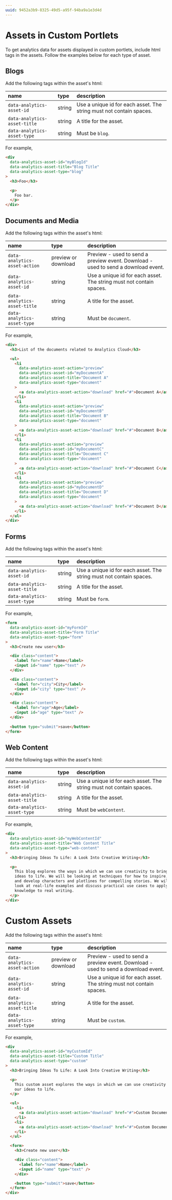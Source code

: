 ```yaml
---
uuid: 9452a3b9-8325-49d5-a95f-94ba9a1e3d4d
---
```

# Assets in Custom Portlets

To get analytics data for assets displayed in custom portlets, include html tags in the assets. Follow the examples below for each type of asset.

## Blogs

Add the following tags within the asset's html:

| name | type | description |
|:--- |:--- |:--- |
| `data-analytics-asset-id` | string | Use a unique id for each asset. The string must not contain spaces. |
| `data-analytics-asset-title` | string | A title for the asset. |
| `data-analytics-asset-type` | string | Must be `blog`. |

For example,

```html
<div
  data-analytics-asset-id="myBlogId"
  data-analytics-asset-title="Blog Title"
  data-analytics-asset-type="blog"
>
  <h3>Foo</h3>

  <p>
    Foo bar.
  </p>
</div>
```

## Documents and Media

Add the following tags within the asset's html:

| name | type | description |
|:--- |:--- |:--- |
| `data-analytics-asset-action` | preview or download | Preview - used to send a preview event. Download - used to send a download event. |
| `data-analytics-asset-id` | string | Use a unique id for each asset. The string must not contain spaces. |
| `data-analytics-asset-title` | string | A title for the asset. |
| `data-analytics-asset-type` | string | Must be `document`. |

For example,

```html
<div>
  <h3>List of the documents related to Analytics Cloud</h3>

  <ul>
    <li
      data-analytics-asset-action="preview"
      data-analytics-asset-id="myDocumentA"
      data-analytics-asset-title="Document A"
      data-analytics-asset-type="document"
    >
      <a data-analytics-asset-action="download" href="#">Document A</a>
    </li>
    <li
      data-analytics-asset-action="preview"
      data-analytics-asset-id="myDocumentB"
      data-analytics-asset-title="Document B"
      data-analytics-asset-type="document"
    >
      <a data-analytics-asset-action="download" href="#">Document B</a>
    </li>
    <li
      data-analytics-asset-action="preview"
      data-analytics-asset-id="myDocumentC"
      data-analytics-asset-title="Document C"
      data-analytics-asset-type="document"
    >
      <a data-analytics-asset-action="download" href="#">Document C</a>
    </li>
    <li
      data-analytics-asset-action="preview"
      data-analytics-asset-id="myDocumentD"
      data-analytics-asset-title="Document D"
      data-analytics-asset-type="document"
    >
      <a data-analytics-asset-action="download" href="#">Document D</a>
    </li>
  </ul>
</div>
```

## Forms

Add the following tags within the asset's html:

| name | type | description |
|:--- |:--- |:--- |
| `data-analytics-asset-id` | string | Use a unique id for each asset. The string must not contain spaces. |
| `data-analytics-asset-title` | string | A title for the asset. |
| `data-analytics-asset-type` | string | Must be `form`. |

For example,

```html
<form
  data-analytics-asset-id="myFormId"
  data-analytics-asset-title="Form Title"
  data-analytics-asset-type="form"
>
  <h3>Create new user</h3>

  <div class="content">
    <label for="name">Name</label>
    <input id="name" type="text" />
  </div>

  <div class="content">
    <label for="city">City</label>
    <input id="city" type="text" />
  </div>

  <div class="content">
    <label for="age">Age</label>
    <input id="age" type="text" />
  </div>
  
  <button type="submit">save</button>
</form>
```

## Web Content

Add the following tags within the asset's html:

| name | type | description |
|:--- |:--- |:--- |
| `data-analytics-asset-id` | string | Use a unique id for each asset. The string must not contain spaces. |
| `data-analytics-asset-title` | string | A title for the asset. |
| `data-analytics-asset-type` | string | Must be `webContent`. |

For example,

```html
<div
  data-analytics-asset-id="myWebContentId"
  data-analytics-asset-title="Web Content Title"
  data-analytics-asset-type="web-content"
>
  <h3>Bringing Ideas To Life: A Look Into Creative Writing</h3>

  <p>
    This blog explores the ways in which we can use creativity to bring our
    ideas to life. We will be looking at techniques for how to inspire, generate
    and develop characters and plotlines for compelling stories. We will also
    look at real-life examples and discuss practical use cases to apply
    knowledge to real writing.
  </p>
</div>
```

# Custom Assets

Add the following tags within the asset's html:

| name | type | description |
|:--- |:--- |:--- |
| `data-analytics-asset-action` | preview or download | Preview - used to send a preview event. Download - used to send a download event. |
| `data-analytics-asset-id` | string | Use a unique id for each asset. The string must not contain spaces. |
| `data-analytics-asset-title` | string | A title for the asset. |
| `data-analytics-asset-type` | string | Must be `custom`. |

For example,

```html
<div
  data-analytics-asset-id="myCustomId"
  data-analytics-asset-title="Custom Title"
  data-analytics-asset-type="custom"
>
  <h3>Bringing Ideas To Life: A Look Into Creative Writing</h3>

  <p>
    This custom asset explores the ways in which we can use creativity to bring
    our ideas to life.
  </p>

  <ul>
    <li>
      <a data-analytics-asset-action="download" href="#">Custom Document A</a>
    </li>
    <li>
      <a data-analytics-asset-action="download" href="#">Custom Document B</a>
    </li>
  </ul>

  <form>
    <h3>Create new user</h3>

    <div class="content">
      <label for="name">Name</label>
      <input id="name" type="text" />
    </div>

    <button type="submit">save</button>
  </form>
</div>
```
